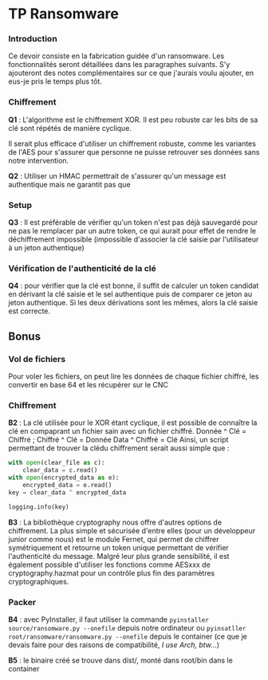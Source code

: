 # TP Ransomware

### Introduction

Ce devoir consiste en la fabrication guidée d'un ransomware. Les fonctionnalités seront détaillées dans les paragraphes suivants. S'y ajouteront des notes complémentaires sur ce que j'aurais voulu ajouter, en eus-je pris le temps plus tôt. 

### Chiffrement

**Q1** : L'algorithme est le chiffrement XOR. Il est peu robuste car les bits de sa clé sont répétés de manière cyclique. 

Il serait plus efficace d'utiliser un chiffrement robuste, comme les variantes de l'AES pour s'assurer que personne ne puisse retrouver ses données sans notre intervention.

**Q2** : Utiliser un HMAC permettrait de s'assurer qu'un message est authentique mais ne garantit pas que  

### Setup

**Q3** : Il est préférable de vérifier qu'un token n'est pas déjà sauvegardé pour ne pas le remplacer par un autre token, ce qui aurait pour effet de rendre le déchiffrement impossible (impossible d'associer la clé saisie par l'utilisateur à un jeton authentique)

### Vérification de l'authenticité de la clé

**Q4** : pour vérifier que la clé est bonne, il suffit de calculer un token candidat en dérivant la clé saisie et le sel authentique puis de comparer ce jeton au jeton authentique. Si les deux dérivations sont les mêmes, alors la clé saisie est correcte. 

## Bonus

### Vol de fichiers

Pour voler les fichiers, on peut lire les données de chaque fichier chiffré, les convertir en base 64 et les récupérer sur le CNC 

### Chiffrement

**B2** : La clé utilisée pour le XOR étant cyclique, il est possible de connaître la clé en compaprant un fichier sain avec un fichier chiffré. 
Donnée ^ Clé = Chiffré ; Chiffré ^ Clé = Donnée
Data ^ Chiffré = Clé
Ainsi, un script permettant de trouver la clédu chiffrement serait aussi simple que :
```py
with open(clear_file as c):
    clear_data = c.read()
with open(encrypted_data as e):
    encrypted_data = e.read()
key = clear_data ^ encrypted_data

logging.info(key)
```

**B3** : La bibliothèque cryptography nous offre d'autres options de chiffrement. La plus simple et sécurisée d'entre elles (pour un développeur junior comme nous) est le module Fernet, qui permet de chiffrer symétriquement et retourne un token unique permettant de vérifier l'authenticité du message.
Malgré leur plus grande sensibilité, il est également possible d'utiliser les fonctions comme AESxxx de cryptography.hazmat pour un contrôle plus fin des paramètres cryptographiques.

### Packer

**B4** : avec PyInstaller, il faut utiliser la commande `pyinstaller source/ransomware.py --onefile` depuis notre ordinateur ou `pyinsatller root/ransomware/ransomware.py --onefile` depuis le container (ce que je devais faire pour des raisons de compatibilité, _I use Arch, btw..._)

**B5** : le binaire créé se trouve dans dist/, monté dans root/bin dans le container
